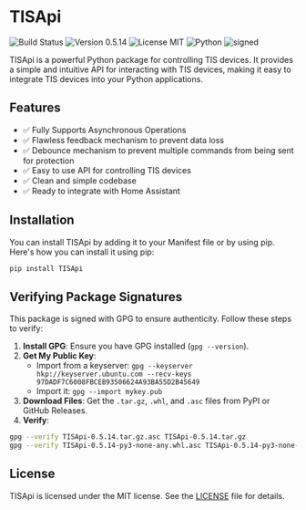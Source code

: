 # TISApi

![Build Status](https://img.shields.io/badge/build-passing-brightgreen)
![Version 0.5.14](https://img.shields.io/badge/version-0.5.14-blue)
![License MIT](https://img.shields.io/badge/license-MIT-green)
![Python](https://img.shields.io/badge/python-3.11+-orange)
![signed](https://img.shields.io/badge/signed-yes-green)

TISApi is a powerful Python package for controlling TIS devices. It provides a simple and intuitive API for interacting with TIS devices, making it easy to integrate TIS devices into your Python applications.

## Features

- ✅ Fully Supports Asynchronous Operations
- ✅ Flawless feedback mechanism to prevent data loss
- ✅ Debounce mechanism to prevent multiple commands from being sent for protection
- ✅ Easy to use API for controlling TIS devices
- ✅ Clean and simple codebase
- ✅ Ready to integrate with Home Assistant

## Installation

You can install TISApi by adding it to your Manifest file or by using pip. Here's how you can install it using pip:

```bash
pip install TISApi
```

## Verifying Package Signatures

This package is signed with GPG to ensure authenticity. Follow these steps to verify:

1. **Install GPG**: Ensure you have GPG installed (`gpg --version`).
2. **Get My Public Key**:
    - Import from a keyserver: `gpg --keyserver hkp://keyserver.ubuntu.com --recv-keys 97DADF7C6008FBCEB93506624A93BA55D2B45649`
    - Import it: `gpg --import mykey.pub`
3. **Download Files**: Get the `.tar.gz`, `.whl`, and `.asc` files from PyPI or GitHub Releases.
4. **Verify**:

```bash
gpg --verify TISApi-0.5.14.tar.gz.asc TISApi-0.5.14.tar.gz
gpg --verify TISApi-0.5.14-py3-none-any.whl.asc TISApi-0.5.14-py3-none-any.whl
```

## License

TISApi is licensed under the MIT license. See the [LICENSE](https://github.com/IbrahimMohamed2001/TISApi/blob/main/LICENSE) file for details.
